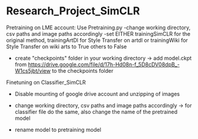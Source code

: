 # Research_Project_SimCLR

Pretraining on LME account: Use Pretraining.py
-change working directory, csv paths and image paths accordingly 
-set EITHER 
      trainingSimCLR for the original method,
      trainingArtDl for Style Transfer on artdl
      or
      trainingWiki for Style Transfer on wiki arts
 to True others to False
      
- create "checkpoints" folder in your working directory
      -> add model.ckpt from https://drive.google.com/file/d/17h-Hd08n-f_5D8cDV08dpB_-W1cs5jbt/view to the checkpoints folder
      
      
Finetuning on Classifier_SimCLR

- Disable mounting of google drive account and unzipping of images

- change working directory, csv paths and image paths accordingly 
      -> for classifier file do the same, also change the name of the pretrained model

- rename model to pretraining model
      
